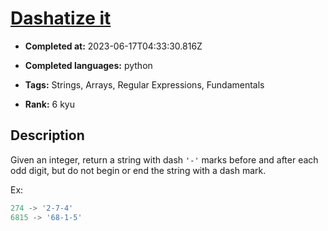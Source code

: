 # [Dashatize it](https://www.codewars.com/kata/58223370aef9fc03fd000071)

- **Completed at:** 2023-06-17T04:33:30.816Z

- **Completed languages:** python

- **Tags:** Strings, Arrays, Regular Expressions, Fundamentals

- **Rank:** 6 kyu

## Description

Given an integer, return a string with dash `'-'` marks before and after each odd digit, but do not begin or end the string with a dash mark.


Ex:
```javascript
274 -> '2-7-4'
6815 -> '68-1-5'
```